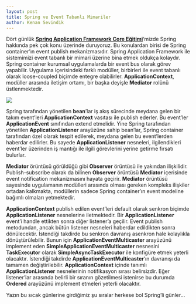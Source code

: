 ```yaml
---
layout: post
title: Spring ve Event Tabanlı Mimariler
author: Kenan Sevindik
---
```


Dört günlük [**Spring Application Framework Core Eğitimi**](http://www.java-egitimleri.com/spring.html)‘mizde Spring hakkında pek çok konu üzerinde duruyoruz. Bu 
konulardan birisi de Spring container’ın event publish mekanizmasıdır. Spring Application Framework ile sistemimizi event 
tabanlı bir mimari üzerine bina etmek oldukça kolaydır. Spring container kurumsal uygulamalarda bir event bus olarak görev 
yapabilir. Uygulama içerisindeki farklı modüller, birbirleri ile event tabanlı olarak loose-coupled biçimde entegre 
olabilirler. **ApplicationContext**, modüller arasında iletişim ortamı, bir başka deyişle **Mediator** rolünü üstlenmektedir.

![](http://kenansevindik.com/assets/images/spring_event_bus.png)

Spring tarafından yönetilen **bean**’lar iş akış sürecinde meydana gelen bir takım event’leri **ApplicationContext** 
vasıtası ile publish ederler. Bu event’ler **ApplicationEvent** sınıfından extend etmelidir. Yine Spring tarafından 
yönetilen **ApplicationListener** arayüzüne sahip bean’lar, Spring container tarafından özel olarak tespit edilerek, 
meydana gelen bu event’lerden haberdar edilirler. Bu sayede **ApplicationListener** nesneleri, ilgilendikleri event’ler 
üzerinden iş mantığı ile ilgili görevlerini yerine getirme fırsatı bulurlar.

**Mediator** örüntüsü görüldüğü gibi **Observer** örüntüsü ile yakından ilişkilidir. Publish-subscribe olarak da bilinen 
**Observer** örüntüsü **Mediator** içerisinde event notification mekanizmasını hayata geçirir. **Mediator** örüntüsü 
sayesinde uygulamanın modülleri arasında olması gereken kompleks ilişkiler ortadan kalkmakta, modüllerin sadece Spring 
container’ın event modeline bağımlı olmaları yetmektedir.

**ApplicationContext** publish edilen event’leri default olarak senkron biçimde **ApplicationListener** nesnelerine 
iletmektedir. Bir **ApplicationListener** event’i handle ettikten sonra diğer listener’a geçilir. Event publish metodundan, 
ancak bütün listener nesneleri haberdar edildikten sonra dönülecektir. İstendiği takdirde bu senkron davranış asenkron 
hale kolaylıkla dönüştürülebilir. Bunun için **ApplicationEventMulticaster** arayüzünü implement eden **SimpleApplicationEventMulticaster**
nesnesini **TaskExecutor** olarak **SimpleAsyncTaskExecutor** ile konfigüre etmek yeterli olacaktır. İstendiği takdirde 
**ApplicationEventMulticaster**’ın davranışı da tamamen değiştirilebilir. **ApplicationContext** içinde tanımlı **ApplicationListener** 
nesnelerinin notifikasyon sırası belirsizdir. Eğer listener’lar arasında belirli bir sıranın gözetilmesi istenirse bu 
durumda **Ordered** arayüzünü implement etmeleri yeterli olacaktır.

Yazın bu sıcak günlerine girdiğimiz şu sıralar herkese bol Spring’li günler…
